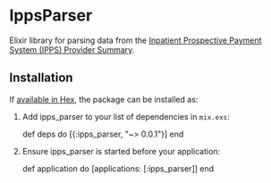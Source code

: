# IppsParser

Elixir library for parsing data from the [Inpatient Prospective Payment System (IPPS) Provider Summary](https://data.cms.gov/Medicare/Inpatient-Prospective-Payment-System-IPPS-Provider/97k6-zzx3).

## Installation

If [available in Hex](https://hex.pm/docs/publish), the package can be installed as:

  1. Add ipps_parser to your list of dependencies in `mix.exs`:

        def deps do
          [{:ipps_parser, "~> 0.0.1"}]
        end

  2. Ensure ipps_parser is started before your application:

        def application do
          [applications: [:ipps_parser]]
        end
